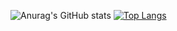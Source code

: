 ![Anurag's GitHub stats](https://github-readme-stats.vercel.app/api?username=GabrielAllba&show_icons=true&theme=buefy)
[![Top Langs](https://github-readme-stats.vercel.app/api/top-langs/?username=GabrielAllba&theme=buefy&langs_count=12&layout=compact&hide=scss)](https://github.com/anuraghazra/github-readme-stats)
